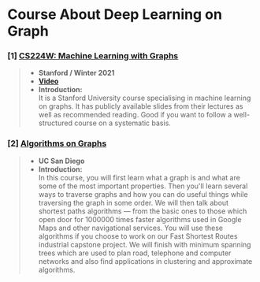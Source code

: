 # Course About Deep Learning on Graph


### [1] [CS224W: Machine Learning with Graphs](http://web.stanford.edu/class/cs224w/)
> - **Stanford / Winter 2021**
> - [**Video**](https://www.youtube.com/watch?v=JAB_plj2rbA)
> - **Introduction:**  
It is a Stanford University course specialising in machine learning on graphs. It has publicly available slides from their lectures as well as recommended reading. Good if you want to follow a well-structured course on a systematic basis.

### [2] [Algorithms on Graphs](https://www.coursera.org/learn/algorithms-on-graphs)
> - **UC San Diego**
> - **Introduction:**  
In this course, you will first learn what a graph is and what are some of the most important properties. Then you'll learn several ways to traverse graphs and how you can do useful things while traversing the graph in some order. We will then talk about shortest paths algorithms — from the basic ones to those which open door for 1000000 times faster algorithms used in Google Maps and other navigational services. You will use these algorithms if you choose to work on our Fast Shortest Routes industrial capstone project. We will finish with minimum spanning trees which are used to plan road, telephone and computer networks and also find applications in clustering and approximate algorithms.

